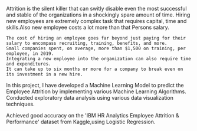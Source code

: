Attrition is the silent killer that can switly disable even the most successful and stable of the organizations in a shockingly spare amount of time. Hiring new employees are extremely complex task that requires capital, time and skills.Also new employee costs a lot more than that Persons salary.

    The cost of hiring an employee goes far beyond just paying for their salary to encompass recruiting, training, benefits, and more.
    Small companies spent, on average, more than $1,500 on training, per employee, in 2019.
    Integrating a new employee into the organization can also require time and expenditures.
    It can take up to six months or more for a company to break even on its investment in a new hire.


In this project, I have developed a Machine Learning Model to predict the Employee Attrition by implementing various Machine Learning Algorithms. Conducted exploratory data analysis using various data visualization techniques.

Achieved good accuracy on the 'IBM HR Analytics Employee Attrition & Performance' dataset from Kaggle,using Logistic Regression.
